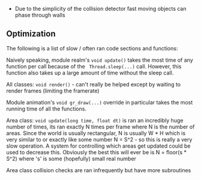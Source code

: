 
* Due to the simplicity of the collision detector fast moving objects can phase through walls




## Optimization

The following is a list of slow / often ran code sections and functions:

Naively speaking, module realm's `` void update() `` takes the most time of any function per call because of the `` Thread.sleep(...)`` call. However, this function also takes up a large amount of time without the sleep call.

All classes: `` void render() `` - can't really be helped except by waiting to render frames (limiting the framerate)

Module animation's `` void gr_draw(...) `` override in particular takes the most running time of all the functions.

Area class: `` void update(long time, float dt) `` is ran an incredibly huge number of times, its ran exactly N times per frame where N is the number of areas. Since the world is usually rectangular, N is usually W * H which is very similar to or exactly like some number N = S^2 - so this is really a very slow operation. A system for controlling which areas get updated could be used to decrease this. Obviously the best this will ever be is N = floor(s * S^2) where 's' is some (hopefully) small real number

Area class collision checks are ran infrequently but have more subroutines